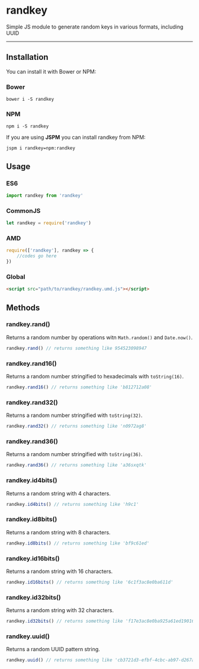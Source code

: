 # randkey

Simple JS module to generate random keys in various formats, including UUID

***

## Installation

You can install it with Bower or NPM:

### Bower

`bower i -S randkey`

### NPM

`npm i -S randkey`

If you are using **JSPM** you can install randkey from NPM:

`jspm i randkey=npm:randkey`

## Usage

### ES6

```javascript
import randkey from 'randkey'
```

### CommonJS

```javascript
let randkey = require('randkey')
```

### AMD

```javascript
require(['randkey'], randkey => {
    //codes go here
})
```

### Global

```html
<script src="path/to/randkey/randkey.umd.js"></script>
```

## Methods

### randkey.rand()

Returns a random number by operations witn `Math.random()` and `Date.now()`.

```javascript
randkey.rand() // returns something like 954523098947
```

### randkey.rand16()

Returns a random number stringified to hexadecimals with `toString(16)`.

```javascript
randkey.rand16() // returns something like 'b812712a08'
```

### randkey.rand32()

Returns a random number stringified with `toString(32)`.

```javascript
randkey.rand32() // returns something like 'n0972ag8'
```

### randkey.rand36()

Returns a random number stringified with `toString(36)`.

```javascript
randkey.rand36() // returns something like 'a36sxqtk'
```

### randkey.id4bits()

Returns a random string with 4 characters.

```javascript
randkey.id4bits() // returns something like 'h9c1'
```

### randkey.id8bits()

Returns a random string with 8 characters.

```javascript
randkey.id8bits() // returns something like 'bf9c61ed'
```

### randkey.id16bits()

Returns a random string with 16 characters.

```javascript
randkey.id16bits() // returns something like '6c1f3ac8e0ba611d'
```

### randkey.id32bits()

Returns a random string with 32 characters.

```javascript
randkey.id32bits() // returns something like 'f17e3ac8e0ba925a61ed19016c1f2eb0'
```

### randkey.uuid()

Returns a random UUID pattern string.

```javascript
randkey.uuid() // returns something like 'cb3721d3-efbf-4cbc-ab97-d267a2ce198b'
```

